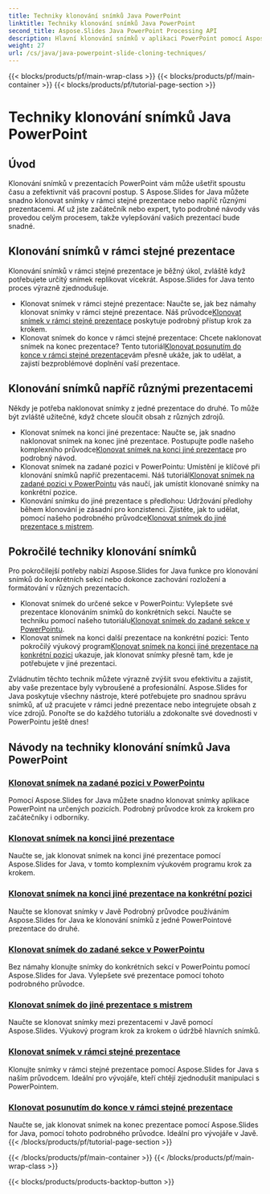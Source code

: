 ```yaml
---
title: Techniky klonování snímků Java PowerPoint
linktitle: Techniky klonování snímků Java PowerPoint
second_title: Aspose.Slides Java PowerPoint Processing API
description: Hlavní klonování snímků v aplikaci PowerPoint pomocí Aspose.Slides pro Javu. Naučte se bezproblémově klonovat snímky v rámci jedné prezentace nebo napříč prezentacemi.
weight: 27
url: /cs/java/java-powerpoint-slide-cloning-techniques/
---
```


{{< blocks/products/pf/main-wrap-class >}}
{{< blocks/products/pf/main-container >}}
{{< blocks/products/pf/tutorial-page-section >}}

# Techniky klonování snímků Java PowerPoint

##  Úvod

Klonování snímků v prezentacích PowerPoint vám může ušetřit spoustu času a zefektivnit váš pracovní postup. S Aspose.Slides for Java můžete snadno klonovat snímky v rámci stejné prezentace nebo napříč různými prezentacemi. Ať už jste začátečník nebo expert, tyto podrobné návody vás provedou celým procesem, takže vylepšování vašich prezentací bude snadné.

## Klonování snímků v rámci stejné prezentace

Klonování snímků v rámci stejné prezentace je běžný úkol, zvláště když potřebujete určitý snímek replikovat vícekrát. Aspose.Slides for Java tento proces výrazně zjednodušuje.

-  Klonovat snímek v rámci stejné prezentace: Naučte se, jak bez námahy klonovat snímky v rámci stejné prezentace. Náš průvodce[Klonovat snímek v rámci stejné prezentace](./clone-slide-within-same-presentation-powerpoint/) poskytuje podrobný přístup krok za krokem.
-  Klonovat snímek do konce v rámci stejné prezentace: Chcete naklonovat snímek na konec prezentace? Tento tutoriál[Klonovat posunutím do konce v rámci stejné prezentace](./clone-slide-end-within-same-presentation-powerpoint/)vám přesně ukáže, jak to udělat, a zajistí bezproblémové doplnění vaší prezentace.

## Klonování snímků napříč různými prezentacemi

Někdy je potřeba naklonovat snímky z jedné prezentace do druhé. To může být zvláště užitečné, když chcete sloučit obsah z různých zdrojů.

-  Klonovat snímek na konci jiné prezentace: Naučte se, jak snadno naklonovat snímek na konec jiné prezentace. Postupujte podle našeho komplexního průvodce[Klonovat snímek na konci jiné prezentace](./clone-slide-end-another-presentation-powerpoint/) pro podrobný návod.
-  Klonovat snímek na zadané pozici v PowerPointu: Umístění je klíčové při klonování snímků napříč prezentacemi. Náš tutoriál[Klonovat snímek na zadané pozici v PowerPointu](./clone-slide-specified-position-powerpoint/) vás naučí, jak umístit klonované snímky na konkrétní pozice.
-  Klonování snímku do jiné prezentace s předlohou: Udržování předlohy během klonování je zásadní pro konzistenci. Zjistěte, jak to udělat, pomocí našeho podrobného průvodce[Klonovat snímek do jiné prezentace s mistrem](./clone-slide-another-presentation-master-powerpoint/).

## Pokročilé techniky klonování snímků

Pro pokročilejší potřeby nabízí Aspose.Slides for Java funkce pro klonování snímků do konkrétních sekcí nebo dokonce zachování rozložení a formátování v různých prezentacích.

-  Klonovat snímek do určené sekce v PowerPointu: Vylepšete své prezentace klonováním snímků do konkrétních sekcí. Naučte se techniku pomocí našeho tutoriálu[Klonovat snímek do zadané sekce v PowerPointu](./clone-slide-specified-section-powerpoint/).
-  Klonovat snímek na konci další prezentace na konkrétní pozici: Tento pokročilý výukový program[Klonovat snímek na konci jiné prezentace na konkrétní pozici](./clone-slide-end-another-specific-position-powerpoint/) ukazuje, jak klonovat snímky přesně tam, kde je potřebujete v jiné prezentaci.

Zvládnutím těchto technik můžete výrazně zvýšit svou efektivitu a zajistit, aby vaše prezentace byly vybroušené a profesionální. Aspose.Slides for Java poskytuje všechny nástroje, které potřebujete pro snadnou správu snímků, ať už pracujete v rámci jedné prezentace nebo integrujete obsah z více zdrojů. Ponořte se do každého tutoriálu a zdokonalte své dovednosti v PowerPointu ještě dnes!
## Návody na techniky klonování snímků Java PowerPoint
### [Klonovat snímek na zadané pozici v PowerPointu](./clone-slide-specified-position-powerpoint/)
Pomocí Aspose.Slides for Java můžete snadno klonovat snímky aplikace PowerPoint na určených pozicích. Podrobný průvodce krok za krokem pro začátečníky i odborníky.
### [Klonovat snímek na konci jiné prezentace](./clone-slide-end-another-presentation-powerpoint/)
Naučte se, jak klonovat snímek na konci jiné prezentace pomocí Aspose.Slides for Java, v tomto komplexním výukovém programu krok za krokem.
### [Klonovat snímek na konci jiné prezentace na konkrétní pozici](./clone-slide-end-another-specific-position-powerpoint/)
Naučte se klonovat snímky v Javě Podrobný průvodce používáním Aspose.Slides for Java ke klonování snímků z jedné PowerPointové prezentace do druhé.
### [Klonovat snímek do zadané sekce v PowerPointu](./clone-slide-specified-section-powerpoint/)
Bez námahy klonujte snímky do konkrétních sekcí v PowerPointu pomocí Aspose.Slides for Java. Vylepšete své prezentace pomocí tohoto podrobného průvodce.
### [Klonovat snímek do jiné prezentace s mistrem](./clone-slide-another-presentation-master-powerpoint/)
Naučte se klonovat snímky mezi prezentacemi v Javě pomocí Aspose.Slides. Výukový program krok za krokem o údržbě hlavních snímků.
### [Klonovat snímek v rámci stejné prezentace](./clone-slide-within-same-presentation-powerpoint/)
Klonujte snímky v rámci stejné prezentace pomocí Aspose.Slides for Java s naším průvodcem. Ideální pro vývojáře, kteří chtějí zjednodušit manipulaci s PowerPointem.
### [Klonovat posunutím do konce v rámci stejné prezentace](./clone-slide-end-within-same-presentation-powerpoint/)
Naučte se, jak klonovat snímek na konec prezentace pomocí Aspose.Slides for Java, pomocí tohoto podrobného průvodce. Ideální pro vývojáře v Javě.
{{< /blocks/products/pf/tutorial-page-section >}}

{{< /blocks/products/pf/main-container >}}
{{< /blocks/products/pf/main-wrap-class >}}

{{< blocks/products/products-backtop-button >}}
